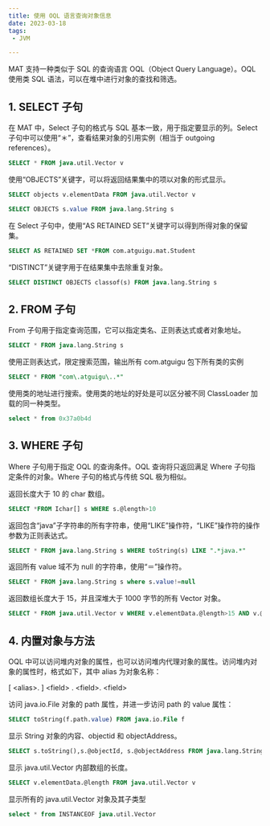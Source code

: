 ```yaml
---
title: 使用 OQL 语言查询对象信息
date: 2023-03-18
tags:
 - JVM

---
```


MAT 支持一种类似于 SQL 的查询语言 OQL（Object Query Language）。OQL 使用类 SQL 语法，可以在堆中进行对象的查找和筛选。

## 1. SELECT 子句

在 MAT 中，Select 子句的格式与 SQL 基本一致，用于指定要显示的列。Select 子句中可以使用“＊”，查看结果对象的引用实例（相当于 outgoing references）。

```sql
SELECT * FROM java.util.Vector v
```

使用“OBJECTS”关键字，可以将返回结果集中的项以对象的形式显示。

```sql
SELECT objects v.elementData FROM java.util.Vector v

SELECT OBJECTS s.value FROM java.lang.String s
```

在 Select 子句中，使用“AS RETAINED SET”关键字可以得到所得对象的保留集。

```sql
SELECT AS RETAINED SET *FROM com.atguigu.mat.Student
```

“DISTINCT”关键字用于在结果集中去除重复对象。

```sql
SELECT DISTINCT OBJECTS classof(s) FROM java.lang.String s
```

## 2. FROM 子句

From 子句用于指定查询范围，它可以指定类名、正则表达式或者对象地址。

```sql
SELECT * FROM java.lang.String s
```

使用正则表达式，限定搜索范围，输出所有 com.atguigu 包下所有类的实例

```sql
SELECT * FROM "com\.atguigu\..*"
```

使用类的地址进行搜索。使用类的地址的好处是可以区分被不同 ClassLoader 加载的同一种类型。

```sql
select * from 0x37a0b4d
```

## 3. WHERE 子句

Where 子句用于指定 OQL 的查询条件。OQL 查询将只返回满足 Where 子句指定条件的对象。Where 子句的格式与传统 SQL 极为相似。

返回长度大于 10 的 char 数组。

```sql
SELECT *FROM Ichar[] s WHERE s.@length>10
```

返回包含“java”子字符串的所有字符串，使用“LIKE”操作符，“LIKE”操作符的操作参数为正则表达式。

```sql
SELECT * FROM java.lang.String s WHERE toString(s) LIKE ".*java.*"
```

返回所有 value 域不为 null 的字符串，使用“＝”操作符。

```sql
SELECT * FROM java.lang.String s where s.value!=null
```

返回数组长度大于 15，并且深堆大于 1000 字节的所有 Vector 对象。

```sql
SELECT * FROM java.util.Vector v WHERE v.elementData.@length>15 AND v.@retainedHeapSize>1000
```

## 4. 内置对象与方法

OQL 中可以访问堆内对象的属性，也可以访问堆内代理对象的属性。访问堆内对象的属性时，格式如下，其中 alias 为对象名称：

[ &lt;alias&gt;. ] &lt;field&gt; . &lt;field&gt;. &lt;field&gt;

访问 java.io.File 对象的 path 属性，并进一步访问 path 的 value 属性：

```sql
SELECT toString(f.path.value) FROM java.io.File f
```

显示 String 对象的内容、objectid 和 objectAddress。

```sql
SELECT s.toString(),s.@objectId, s.@objectAddress FROM java.lang.String s
```

显示 java.util.Vector 内部数组的长度。

```sql
SELECT v.elementData.@length FROM java.util.Vector v
```

显示所有的 java.util.Vector 对象及其子类型

```sql
select * from INSTANCEOF java.util.Vector
```
